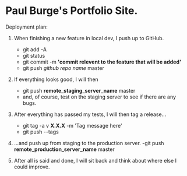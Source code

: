 # Paul Burge's Portfolio Site.
Deployment plan:

1. When finishing a new feature in local dev, I push up to GitHub.
	- git add -A
	- git status 
	- git commit -m **'commit relevent to the feature that will be added'**
	- git push *github repo name* master

2. If everything looks good, I will then
	- git push **remote_staging_server_name** master
	* and, of course, test on the staging server to see if there are any bugs.

3. After everything has passed my tests, I will then tag a release...
	- git tag -a v **X.X.X** -m 'Tag message here'
	- git push --tags

4. ...and push up from staging to the production server.
		-git push **remote_production_server_name** master

5. After all is said and done, I will sit back and think about where else I could improve.